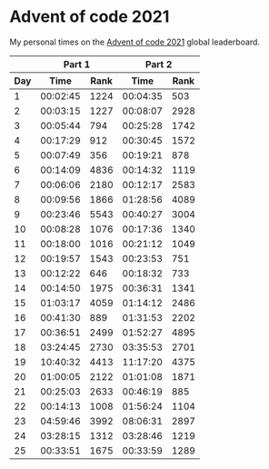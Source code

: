 # Advent of code 2021
My personal times on the [Advent of code 2021](https://adventofcode.com/2021) global leaderboard.

<table>
    <thead>
    <tr>
        <th></th>
        <th colspan="2">Part 1</th>
        <th colspan="2">Part 2</th>
    </tr>
    <tr>
        <th>Day</th>
        <th>Time</th>
        <th>Rank</th>
        <th>Time</th>
        <th>Rank</th>
    </tr>
    </thead>
    <tbody>
        <tr><td>1</td> <td>00:02:45</td> <td>1224</td> <td>00:04:35</td> <td>503</td></tr>
        <tr><td>2</td> <td>00:03:15</td> <td>1227</td> <td>00:08:07</td> <td>2928</td></tr>
        <tr><td>3</td> <td>00:05:44</td> <td>794</td> <td>00:25:28</td> <td>1742</td></tr>
        <tr><td>4</td> <td>00:17:29</td> <td>912</td> <td>00:30:45</td> <td>1572</td></tr>
        <tr><td>5</td> <td>00:07:49</td> <td>356</td> <td>00:19:21</td> <td>878</td></tr>
        <tr><td>6</td> <td>00:14:09</td> <td>4836</td> <td>00:14:32</td> <td>1119</td></tr>
        <tr><td>7</td> <td>00:06:06</td> <td>2180</td> <td>00:12:17</td> <td>2583</td></tr>
        <tr><td>8</td> <td>00:09:56</td> <td>1866</td> <td>01:28:56</td> <td>4089</td></tr>
        <tr><td>9</td> <td>00:23:46</td> <td>5543</td> <td>00:40:27</td> <td>3004</td></tr>
        <tr><td>10</td> <td>00:08:28</td> <td>1076</td> <td>00:17:36</td> <td>1340</td></tr>
        <tr><td>11</td> <td>00:18:00</td> <td>1016</td> <td>00:21:12</td> <td>1049</td></tr>
        <tr><td>12</td> <td>00:19:57</td> <td>1543</td> <td>00:23:53</td> <td>751</td></tr>
        <tr><td>13</td> <td>00:12:22</td> <td>646</td> <td>00:18:32</td> <td>733</td></tr>
        <tr><td>14</td> <td>00:14:50</td> <td>1975</td> <td>00:36:31</td> <td>1341</td></tr>
        <tr><td>15</td> <td>01:03:17</td> <td>4059</td> <td>01:14:12</td> <td>2486</td></tr>
        <tr><td>16</td> <td>00:41:30</td> <td>889</td> <td>01:31:53</td> <td>2202</td></tr>
        <tr><td>17</td> <td>00:36:51</td> <td>2499</td> <td>01:52:27</td> <td>4895</td></tr>
        <tr><td>18</td> <td>03:24:45</td> <td>2730</td> <td>03:35:53</td> <td>2701</td></tr>
        <tr><td>19</td> <td>10:40:32</td> <td>4413</td> <td>11:17:20</td> <td>4375</td></tr>
        <tr><td>20</td> <td>01:00:05</td> <td>2122</td> <td>01:01:08</td> <td>1871</td></tr>
        <tr><td>21</td> <td>00:25:03</td> <td>2633</td> <td>00:46:19</td> <td>885</td></tr>
        <tr><td>22</td> <td>00:14:13</td> <td>1008</td> <td>01:56:24</td> <td>1104</td></tr>
        <tr><td>23</td> <td>04:59:46</td> <td>3992</td> <td>08:06:31</td> <td>2897</td></tr>
        <tr><td>24</td> <td>03:28:15</td> <td>1312</td> <td>03:28:46</td> <td>1219</td></tr>
        <tr><td>25</td> <td>00:33:51</td> <td>1675</td> <td>00:33:59</td> <td>1289</td></tr>
    </tbody>
</table>